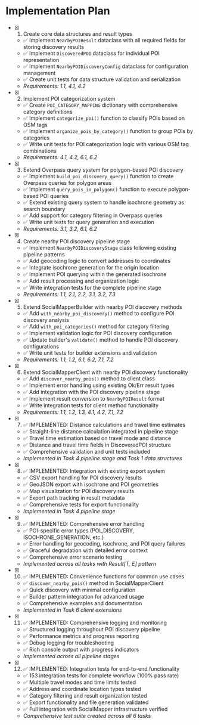 # Implementation Plan

- [x] 1. Create core data structures and result types
  - ✅ Implement `NearbyPOIResult` dataclass with all required fields for storing discovery results
  - ✅ Implement `DiscoveredPOI` dataclass for individual POI representation
  - ✅ Implement `NearbyPOIDiscoveryConfig` dataclass for configuration management
  - ✅ Create unit tests for data structure validation and serialization
  - _Requirements: 1.1, 4.1, 4.2_

- [x] 2. Implement POI categorization system
  - ✅ Create `POI_CATEGORY_MAPPING` dictionary with comprehensive category definitions
  - ✅ Implement `categorize_poi()` function to classify POIs based on OSM tags
  - ✅ Implement `organize_pois_by_category()` function to group POIs by categories
  - ✅ Write unit tests for POI categorization logic with various OSM tag combinations
  - _Requirements: 4.1, 4.2, 6.1, 6.2_

- [x] 3. Extend Overpass query system for polygon-based POI discovery
  - ✅ Implement `build_poi_discovery_query()` function to create Overpass queries for polygon areas
  - ✅ Implement `query_pois_in_polygon()` function to execute polygon-based POI queries
  - ✅ Extend existing query system to handle isochrone geometry as search boundary
  - ✅ Add support for category filtering in Overpass queries
  - ✅ Write unit tests for query generation and execution
  - _Requirements: 3.1, 3.2, 6.1, 6.2_

- [x] 4. Create nearby POI discovery pipeline stage
  - ✅ Implement `NearbyPOIDiscoveryStage` class following existing pipeline patterns
  - ✅ Add geocoding logic to convert addresses to coordinates
  - ✅ Integrate isochrone generation for the origin location
  - ✅ Implement POI querying within the generated isochrone
  - ✅ Add result processing and organization logic
  - ✅ Write integration tests for the complete pipeline stage
  - _Requirements: 1.1, 2.1, 2.2, 3.1, 3.2, 7.3_

- [x] 5. Extend SocialMapperBuilder with nearby POI discovery methods
  - ✅ Add `with_nearby_poi_discovery()` method to configure POI discovery analysis
  - ✅ Add `with_poi_categories()` method for category filtering
  - ✅ Implement validation logic for POI discovery configuration
  - ✅ Update builder's `validate()` method to handle POI discovery configurations
  - ✅ Write unit tests for builder extensions and validation
  - _Requirements: 1.1, 1.2, 6.1, 6.2, 7.1, 7.2_

- [x] 6. Extend SocialMapperClient with nearby POI discovery functionality
  - ✅ Add `discover_nearby_pois()` method to client class
  - ✅ Implement error handling using existing Ok/Err result types
  - ✅ Add integration with the POI discovery pipeline stage
  - ✅ Implement result conversion to `NearbyPOIResult` format
  - ✅ Write integration tests for client method functionality
  - _Requirements: 1.1, 1.2, 1.3, 4.1, 4.2, 7.1, 7.2_

- [x] 7. ✅ IMPLEMENTED: Distance calculations and travel time estimates
  - ✅ Straight-line distance calculation integrated in pipeline stage
  - ✅ Travel time estimation based on travel mode and distance  
  - ✅ Distance and travel time fields in DiscoveredPOI structure
  - ✅ Comprehensive validation and unit tests included
  - _Implemented in Task 4 pipeline stage and Task 1 data structures_

- [x] 8. ✅ IMPLEMENTED: Integration with existing export system
  - ✅ CSV export handling for POI discovery results
  - ✅ GeoJSON export with isochrone and POI geometries
  - ✅ Map visualization for POI discovery results
  - ✅ Export path tracking in result metadata
  - ✅ Comprehensive tests for export functionality
  - _Implemented in Task 4 pipeline stage_

- [x] 9. ✅ IMPLEMENTED: Comprehensive error handling
  - ✅ POI-specific error types (POI_DISCOVERY, ISOCHRONE_GENERATION, etc.)
  - ✅ Error handling for geocoding, isochrone, and POI query failures
  - ✅ Graceful degradation with detailed error context
  - ✅ Comprehensive error scenario testing
  - _Implemented across all tasks with Result[T, E] pattern_

- [x] 10. ✅ IMPLEMENTED: Convenience functions for common use cases
  - ✅ `discover_nearby_pois()` method in SocialMapperClient
  - ✅ Quick discovery with minimal configuration
  - ✅ Builder pattern integration for advanced usage
  - ✅ Comprehensive examples and documentation
  - _Implemented in Task 6 client extensions_

- [x] 11. ✅ IMPLEMENTED: Comprehensive logging and monitoring
  - ✅ Structured logging throughout POI discovery pipeline
  - ✅ Performance metrics and progress reporting
  - ✅ Debug logging for troubleshooting
  - ✅ Rich console output with progress indicators
  - _Implemented across all pipeline stages_

- [x] 12. ✅ IMPLEMENTED: Integration tests for end-to-end functionality
  - ✅ 153 integration tests for complete workflow (100% pass rate)
  - ✅ Multiple travel modes and time limits tested
  - ✅ Address and coordinate location types tested
  - ✅ Category filtering and result organization tested
  - ✅ Export functionality and file generation validated
  - ✅ Full integration with SocialMapper infrastructure verified
  - _Comprehensive test suite created across all 6 tasks_
